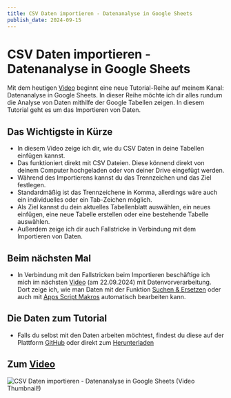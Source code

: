 ```yaml
---
title: CSV Daten importieren - Datenanalyse in Google Sheets
publish_date: 2024-09-15
---
```


# CSV Daten importieren - Datenanalyse in Google Sheets

Mit dem heutigen [Video](https://youtu.be/U-E_r7fg1lk) beginnt eine neue Tutorial-Reihe auf meinem Kanal: Datenanalyse in Google Sheets. In dieser Reihe möchte ich dir alles rundum die Analyse von Daten mithilfe der Google Tabellen zeigen. In diesem Tutorial geht es um das Importieren von Daten.

## Das Wichtigste in Kürze

- In diesem Video zeige ich dir, wie du CSV Daten in deine Tabellen einfügen kannst. 
- Das funktioniert direkt mit CSV Dateien. Diese könnend direkt von deinem Computer hochgeladen oder von deiner Drive eingefügt werden.
- Während des Importierens kannst du das Trennzeichen und das Ziel festlegen.
- Standardmäßig ist das Trennzeichene in Komma, allerdings wäre auch ein individuelles oder ein Tab-Zeichen möglich.
- Als Ziel kannst du dein aktuelles Tabellenblatt auswählen, ein neues einfügen, eine neue Tabelle erstellen oder eine bestehende Tabelle auswählen.
- Außerdem zeige ich dir auch Fallstricke in Verbindung mit dem Importieren von Daten.

## Beim nächsten Mal

- In Verbindung mit den Fallstricken beim Importieren beschäftige ich mich im nächsten [Video](https://youtu.be/wvAnf45mRC4) (am 22.09.2024) mit Datenvorverarbeitung. Dort zeige ich, wie man Daten mit der Funktion [Suchen & Ersetzen](https://youtu.be/gEbE-A71_v0) oder auch mit [Apps Script Makros](https://youtu.be/OqIIG-iSh_k) automatisch bearbeiten kann.

## Die Daten zum Tutorial

- Falls du selbst mit den Daten arbeiten möchtest, findest du diese auf der Plattform [GitHub](https://github.com/f1db/f1db/releases/tag/v2024.0.0) oder direkt zum [Herunterladen](https://github.com/f1db/f1db/releases/download/v2024.0.0/f1db-csv-2024.0.0.zip)

## Zum [Video](https://youtu.be/U-E_r7fg1lk)

![CSV Daten importieren - Datenanalyse in Google Sheets (Video Thumbnail!)](../../thumbnails/Fertig593.jpg "CSV Daten importieren - Datenanalyse in Google Sheets (Video Thumbnail!)")